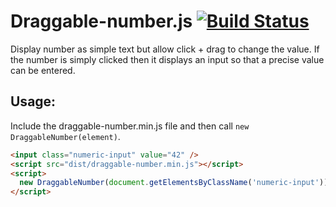 # Draggable-number.js [![Build Status](https://travis-ci.org/idflood/draggable-number.js.png?branch=master)](https://travis-ci.org/idflood/draggable-number.js)
Display number as simple text but allow click + drag to change the value. If the
number is simply clicked then it displays an input so that a precise value can
be entered.

## Usage:
Include the draggable-number.min.js file and then call `new DraggableNumber(element)`.

```html
<input class="numeric-input" value="42" />
<script src="dist/draggable-number.min.js"></script>
<script>
  new DraggableNumber(document.getElementsByClassName('numeric-input'));
</script>
```
